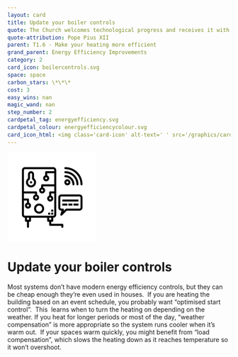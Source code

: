 ```yaml
---
layout: card
title: Update your boiler controls
quote: The Church welcomes technological progress and receives it with love
quote-attribution: Pope Pius XII
parent: T1.6 - Make your heating more efficient
grand_parent: Energy Efficiency Improvements 
category: 2
card_icon: boilercontrols.svg
space: space
carbon_stars: \*\*\*
cost: 3
easy_wins: nan
magic_wand: nan
step_number: 2
cardpetal_tag: energyefficiency.svg
cardpetal_colour: energyefficiencycolour.svg
card_icon_html: <img class='card-icon' alt-text=' ' src='/graphics/card_icons/boilercontrols.svg'>
---
```


<img class='card-icon' alt-text=' ' src='/graphics/card_icons/boilercontrols.svg'>
<h1>Update your boiler controls</h1>

<p>Most systems don’t have modern energy efficiency controls, but they can be cheap enough they’re even used in houses.  If you are heating the building based on an event schedule, you probably want “optimised start control”.  This  learns when to turn the heating on depending on the weather. If you heat for longer periods or most of the day, “weather compensation” is more appropriate so the system runs cooler when it’s warm out.  If your spaces warm quickly, you might benefit from “load compensation”, which slows the heating down as it reaches temperature so it won’t overshoot.</p> 

